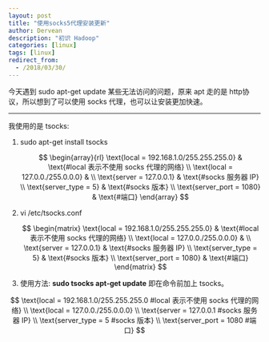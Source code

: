 ```yaml
---
layout: post
title: "使用socks5代理安装更新"
author: Dervean
description: "初识 Hadoop"
categories: [linux]
tags: [linux]
redirect_from:
  - /2018/03/30/
---
```


今天遇到 sudo apt-get update 某些无法访问的问题，原来 apt 走的是 http协议，所以想到了可以使用 socks 代理，也可以让安装更加快速。

---

我使用的是 tsocks:

1. sudo apt-get install tsocks

   $$
   \begin{array}{rl}
   \text{local = 192.168.1.0/255.255.255.0} & \text{#local 表示不使用 socks 代理的网络} \\
   \text{local = 127.0.0./255.0.0.0} & \\
   \text{server = 127.0.0.1}  & \text{#socks 服务器 IP} \\
   \text{server_type = 5}     & \text{#socks 版本} \\
   \text{server_port = 1080}  & \text{#端口}
   \end{array}
   $$

2. vi /etc/tsocks.conf

   $$
   \begin{matrix}
   \text{local = 192.168.1.0/255.255.255.0} & \text{#local 表示不使用 socks 代理的网络} \\
   \text{local = 127.0.0./255.0.0.0} & \\
   \text{server = 127.0.0.1}  & \text{#socks 服务器 IP} \\
   \text{server_type = 5}     & \text{#socks 版本} \\
   \text{server_port = 1080}  & \text{#端口}
   \end{matrix}
   $$



3. 使用方法: **sudo tsocks apt-get update** 即在命令前加上 tsocks。

$$
\text{local = 192.168.1.0/255.255.255.0  #local 表示不使用 socks 代理的网络} \\
\text{local = 127.0.0./255.0.0.0} \\
\text{server = 127.0.0.1    #socks 服务器 IP} \\
\text{server_type = 5       #socks 版本} \\
\text{server_port = 1080    #端口}
$$











